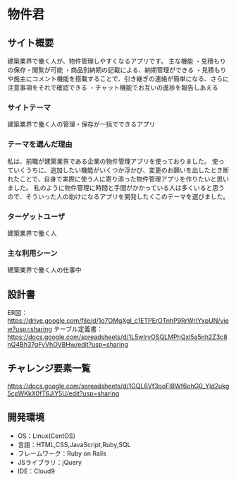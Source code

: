 # 物件君

## サイト概要
建築業界で働く人が、物件管理しやすくなるアプリです。
主な機能
・見積もりの保存・閲覧が可能
・商品別納期の記載による、納期管理ができる
・見積もりや施主にコメント機能を搭載することで、引き継ぎの連絡が簡単になる、さらに注意事項をそれで確認できる
・チャット機能でお互いの進捗を報告しあえる

### サイトテーマ
建築業界で働く人の管理・保存が一括でできるアプリ

### テーマを選んだ理由
私は、前職が建築業界である企業の物件管理アプリを使っておりました。
使っていくうちに、追加したい機能がいくつか浮かび、変更のお願いを出したとき断れたことで、自身で実際に使う人に寄り添った物件管理アプリを作りたいと思いました。
私のように物件管理に時間と手間がかかっている人は多くいると思うので、そういった人の助けになるアプリを開発したくこのテーマを選びました。

### ターゲットユーザ
建築業界で働く人

### 主な利用シーン
建築業界で働く人の仕事中

## 設計書
ER図：https://drive.google.com/file/d/1o7OMgXgI_c1ETPErOTnhP9RrWrIYxpUN/view?usp=sharing
テーブル定義書：https://docs.google.com/spreadsheets/d/1L5wIrvOSQLMPhQxl5a5nh2Z3c8nQ4Bh37gFyVhOVBHw/edit?usp=sharing

## チャレンジ要素一覧
https://docs.google.com/spreadsheets/d/1GQL6Vf3poFI8Wf6ohG0_Yld2ukg5cpWKkX0fT6JiY5U/edit?usp=sharing

## 開発環境
- OS：Linux(CentOS)
- 言語：HTML,CSS,JavaScript,Ruby,SQL
- フレームワーク：Ruby on Rails
- JSライブラリ：jQuery
- IDE：Cloud9

